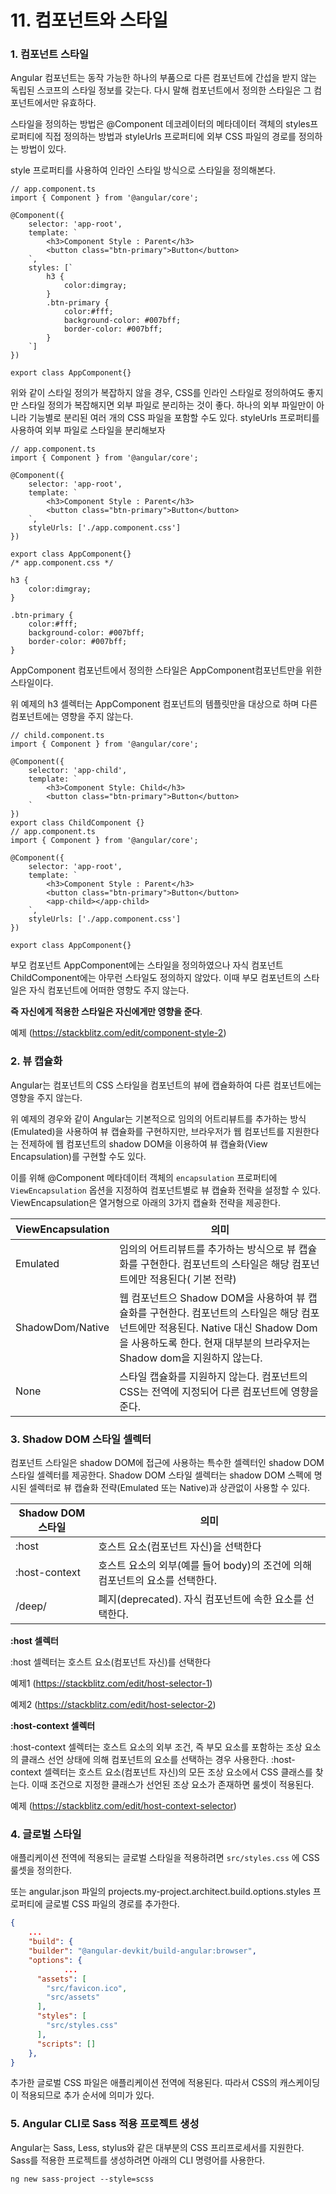 # 11. 컴포넌트와 스타일

### 1. 컴포넌트 스타일

Angular 컴포넌트는 동작 가능한 하나의 부품으로 다른 컴포넌트에 간섭을 받지 않는 독립된 스코프의 스타일 정보를 갖는다. 다시 말해 컴포넌트에서 정의한 스타일은 그 컴포넌트에서만 유효하다.

스타일을 정의하는 방법은 @Component 데코레이터의 메타데이터 객체의 styles프로퍼티에 직접 정의하는 방법과 styleUrls 프로퍼티에 외부 CSS 파일의 경로를 정의하는 방법이 있다.

style 프로퍼티를 사용하여 인라인 스타일 방식으로 스타일을 정의해본다.

```tsx
// app.component.ts
import { Component } from '@angular/core';

@Component({
	selector: 'app-root',
	template: `
		<h3>Component Style : Parent</h3>
		<button class="btn-primary">Button</button>
	`,
	styles: [`
		h3 {
			color:dimgray;
		}
		.btn-primary {
			color:#fff;
			background-color: #007bff;
			border-color: #007bff;
		}
	`]
})

export class AppComponent{}
```

위와 같이 스타일 정의가 복잡하지 않을 경우, CSS를 인라인 스타일로 정의하여도 좋지만 스타일 정의가 복잡해지면 외부 파일로 분리하는 것이 좋다. 하나의 외부 파일만이 아니라 기능별로 분리된 여러 개의 CSS 파일을 포함할 수도 있다. styleUrls 프로퍼티를 사용하여 외부 파일로 스타일을 분리해보자

```tsx
// app.component.ts
import { Component } from '@angular/core';

@Component({
	selector: 'app-root',
	template: `
		<h3>Component Style : Parent</h3>
		<button class="btn-primary">Button</button>
	`,
	styleUrls: ['./app.component.css']
})

export class AppComponent{}
/* app.component.css */

h3 {
	color:dimgray;
}

.btn-primary {
	color:#fff;
	background-color: #007bff;
	border-color: #007bff;
}
```

AppComponent 컴포넌트에서 정의한 스타일은 AppComponent컴포넌트만을 위한 스타일이다.

위 예제의 h3 셀렉터는 AppComponent 컴포넌트의 템플릿만을 대상으로 하며 다른 컴포넌트에는 영향을 주지 않는다.

```tsx
// child.component.ts
import { Component } from '@angular/core';

@Component({
	selector: 'app-child',
	template: `
		<h3>Component Style: Child</h3>
		<button class="btn-primary">Button</button>
	`
})
export class ChildComponent {}
// app.component.ts
import { Component } from '@angular/core';

@Component({
	selector: 'app-root',
	template: `
		<h3>Component Style : Parent</h3>
		<button class="btn-primary">Button</button>
		<app-child></app-child>
	`,
	styleUrls: ['./app.component.css']
})

export class AppComponent{}
```

부모 컴포넌트 AppComponent에는 스타일을 정의하였으나 자식 컴포넌트 ChildComponent에는 아무런 스타일도 정의하지 않았다. 이때 부모 컴포넌트의 스타일은 자식 컴포넌트에 어떠한 영향도 주지 않는다.

**즉 자신에게 적용한 스타일은 자신에게만 영향을 준다**.

예제 (https://stackblitz.com/edit/component-style-2)

### 2. 뷰 캡슐화

Angular는 컴포넌트의 CSS 스타일을 컴포넌트의 뷰에 캡슐화하여 다른 컴포넌트에는 영향을 주지 않는다.

위 예제의 경우와 같이 Angular는 기본적으로 임의의 어트리뷰트를 추가하는 방식(Emulated)을 사용하여 뷰 캡슐화를 구현하지만, 브라우저가 웹 컴포넌트를 지원한다는 전제하에 웹 컴포넌트의 shadow DOM을 이용하여 뷰 캡슐화(View Encapsulation)를 구현할 수도 있다.

이를 위해 @Component 메타데이터 객체의 `encapsulation` 프로퍼티에 `ViewEncapsulation` 옵션을 지정하여 컴포넌트별로 뷰 캡슐화 전략을 설정할 수 있다. ViewEncapsulation은 열거형으로 아래의 3가지 캡슐화 전략을 제공한다.

| ViewEncapsulation | 의미                                                         |
| ----------------- | ------------------------------------------------------------ |
| Emulated          | 임의의 어트리뷰트를 추가하는 방식으로 뷰 캡슐화를 구현한다. 컴포넌트의 스타일은 해당 컴포넌트에만 적용된다( 기본 전략) |
| ShadowDom/Native  | 웹 컴포넌트으 Shadow DOM을 사용하여 뷰 캡슐화를 구현한다. 컴포넌트의 스타일은 해당 컴포넌트에만 적용된다. Native 대신 Shadow Dom을 사용하도록 한다. 현재 대부분의 브라우저는 Shadow dom을 지원하지 않는다. |
| None              | 스타일 캡슐화를 지원하지 않는다. 컴포넌트의 CSS는 전역에 지정되어 다른 컴포넌트에 영향을 준다. |

### 3. Shadow DOM 스타일 셀렉터

컴포넌트 스타일은 shadow DOM에 접근에 사용하는 특수한 셀렉터인 shadow DOM스타일 셀렉터를 제공한다. Shadow DOM 스타일 셀렉터는 shadow DOM 스펙에 명시된 셀렉터로 뷰 캡슐화 전략(Emulated 또는 Native)과 상관없이 사용할 수 있다.

| Shadow DOM 스타일 | 의미                                                         |
| ----------------- | ------------------------------------------------------------ |
| :host             | 호스트 요소(컴포넌트 자신)을 선택한다                        |
| :host-context     | 호스트 요소의 외부(예를 들어 body)의 조건에 의해 컴포넌트의 요소를 선택한다. |
| /deep/            | 폐지(deprecated). 자식 컴포넌트에 속한 요소를 선택한다.      |

**:host 셀렉터**

:host 셀렉터는 호스트 요소(컴포넌트 자신)를 선택한다

예제1 (https://stackblitz.com/edit/host-selector-1)

예제2 (https://stackblitz.com/edit/host-selector-2)

**:host-context 셀렉터**

:host-context 셀렉터는 호스트 요소의 외부 조건, 즉 부모 요소를 포함하는 조상 요소의 클래스 선언 상태에 의해 컴포넌트의 요소를 선택하는 경우 사용한다. :host-context 셀렉터는 호스트 요소(컴포넌트 자신)의 모든 조상 요소에서 CSS 클래스를 찾는다. 이때 조건으로 지정한 클래스가 선언된 조상 요소가 존재하면 룰셋이 적용된다.

예제 (https://stackblitz.com/edit/host-context-selector)

### 4. 글로벌 스타일

애플리케이션 전역에 적용되는 글로벌 스타일을 적용하려면 `src/styles.css` 에 CSS 룰셋을 정의한다.

또는 angular.json 파일의 projects.my-project.architect.build.options.styles 프로퍼티에 글로벌 CSS 파일의 경로를 추가한다.

```json
{
	...
	"build": {
    "builder": "@angular-devkit/build-angular:browser",
    "options": {
			...
      "assets": [
        "src/favicon.ico",
        "src/assets"
      ],
      "styles": [
        "src/styles.css"
      ],
      "scripts": []
    },
}
```

추가한 글로벌 CSS 파일은 애플리케이션 전역에 적용된다. 따라서 CSS의 캐스케이딩이 적용되므로 추가 순서에 의미가 있다.

### 5. Angular CLI로 Sass 적용 프로젝트 생성

Angular는 Sass, Less, stylus와 같은 대부분의 CSS 프리프로세서를 지원한다. Sass를 적용한 프로젝트를 생성하려면 아래의 CLI 명령어를 사용한다.

```
ng new sass-project --style=scss
```